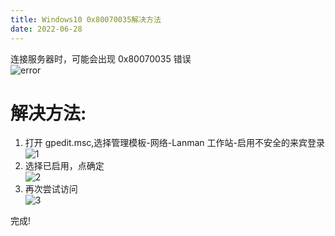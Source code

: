 ```yaml
---
title: Windows10 0x80070035解决方法
date: 2022-06-28
---
```


连接服务器时，可能会出现 0x80070035 错误  
![error](/Windows10-0x80070035/error.png)

# 解决方法:

1.  打开 gpedit.msc,选择管理模板-网络-Lanman 工作站-启用不安全的来宾登录  
    ![1](/Windows10-0x80070035/1.png)
2.  选择已启用，点确定  
    ![2](/Windows10-0x80070035/2.png)
3.  再次尝试访问  
    ![3](/Windows10-0x80070035/3.png)

完成!
